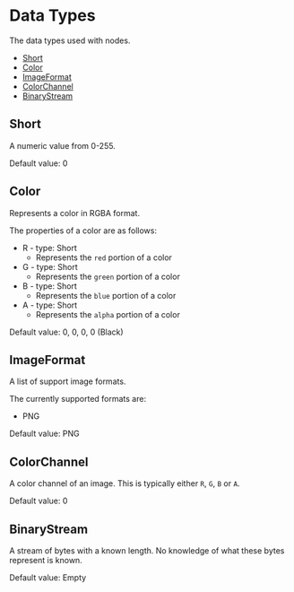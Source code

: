 # Data Types
The data types used with nodes.

 * [Short](#short)
 * [Color](#color)
 * [ImageFormat](#imageformat)
 * [ColorChannel](#colorchannel)
 * [BinaryStream](#binarystream)

## Short
A numeric value from 0-255.

Default value: 0

## Color
Represents a color in RGBA format.

The properties of a color are as follows:
 * R - type: Short
   * Represents the `red` portion of a color
 * G - type: Short
   * Represents the `green` portion of a color
 * B - type: Short
   * Represents the `blue` portion of a color
 * A - type: Short
   * Represents the `alpha` portion of a color

Default value: 0, 0, 0, 0 (Black)

## ImageFormat
A list of support image formats.

The currently supported formats are:
 * PNG

Default value: PNG

## ColorChannel
A color channel of an image. This is typically either `R`, `G`, `B` or `A`.

Default value: 0

## BinaryStream
A stream of bytes with a known length. No knowledge of what these bytes represent is known.

Default value: Empty
